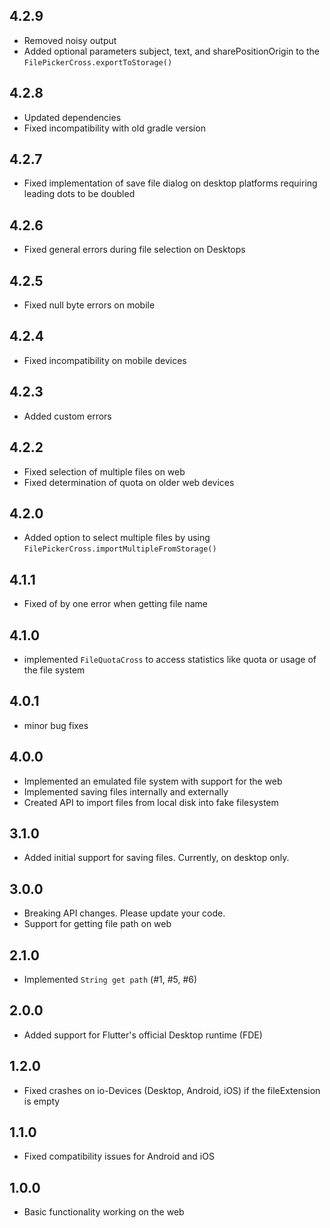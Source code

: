## 4.2.9

* Removed noisy output
* Added optional parameters subject, text, and sharePositionOrigin to the `FilePickerCross.exportToStorage()` 

## 4.2.8

* Updated dependencies
* Fixed incompatibility with old gradle version

## 4.2.7

* Fixed implementation of save file dialog on desktop platforms requiring leading dots to be doubled

## 4.2.6

* Fixed general errors during file selection on Desktops

## 4.2.5

* Fixed null byte errors on mobile

## 4.2.4

* Fixed incompatibility on mobile devices

## 4.2.3

* Added custom errors

## 4.2.2

* Fixed selection of multiple files on web
* Fixed determination of quota on older web devices

## 4.2.0

* Added option to select multiple files by using `FilePickerCross.importMultipleFromStorage()`

## 4.1.1

* Fixed of by one error when getting file name

## 4.1.0

* implemented `FileQuotaCross` to access statistics like quota or usage of the file system

## 4.0.1

* minor bug fixes

## 4.0.0

* Implemented an emulated file system with support for the web
* Implemented saving files internally and externally
* Created API to import files from local disk into fake filesystem

## 3.1.0

* Added initial support for saving files. Currently, on desktop only.

## 3.0.0

* Breaking API changes. Please update your code.
* Support for getting file path on web

## 2.1.0

* Implemented `String get path` (#1, #5, #6)

## 2.0.0

* Added support for Flutter's official Desktop runtime (FDE)

## 1.2.0

* Fixed crashes on io-Devices (Desktop, Android, iOS) if the fileExtension is empty

## 1.1.0

* Fixed compatibility issues for Android and iOS

## 1.0.0

* Basic functionality working on the web
